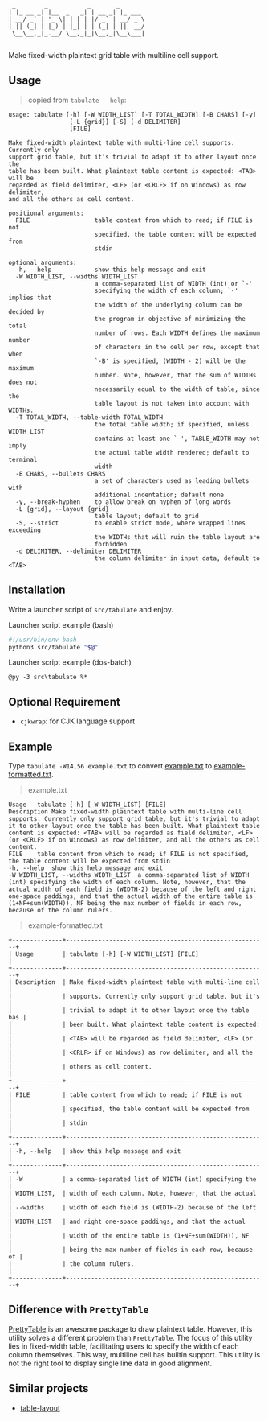 ```
 _        _           _       _       
| |_ __ _| |__  _   _| | __ _| |_ ___ 
| __/ _` | '_ \| | | | |/ _` | __/ _ \
| || (_| | |_) | |_| | | (_| | ||  __/
 \__\__,_|_.__/ \__,_|_|\__,_|\__\___|
                                      
```

Make fixed-width plaintext grid table with multiline cell support.

Usage
-----

> copied from `tabulate --help`:

```
usage: tabulate [-h] [-W WIDTH_LIST] [-T TOTAL_WIDTH] [-B CHARS] [-y]
                 [-L {grid}] [-S] [-d DELIMITER]
                 [FILE]

Make fixed-width plaintext table with multi-line cell supports. Currently only
support grid table, but it's trivial to adapt it to other layout once the
table has been built. What plaintext table content is expected: <TAB> will be
regarded as field delimiter, <LF> (or <CRLF> if on Windows) as row delimiter,
and all the others as cell content.

positional arguments:
  FILE                  table content from which to read; if FILE is not
                        specified, the table content will be expected from
                        stdin

optional arguments:
  -h, --help            show this help message and exit
  -W WIDTH_LIST, --widths WIDTH_LIST
                        a comma-separated list of WIDTH (int) or `-'
                        specifying the width of each column; `-' implies that
                        the width of the underlying column can be decided by
                        the program in objective of minimizing the total
                        number of rows. Each WIDTH defines the maximum number
                        of characters in the cell per row, except that when
                        `-B' is specified, (WIDTH - 2) will be the maximum
                        number. Note, however, that the sum of WIDTHs does not
                        necessarily equal to the width of table, since the
                        table layout is not taken into account with WIDTHs.
  -T TOTAL_WIDTH, --table-width TOTAL_WIDTH
                        the total table width; if specified, unless WIDTH_LIST
                        contains at least one `-', TABLE_WIDTH may not imply
                        the actual table width rendered; default to terminal
                        width
  -B CHARS, --bullets CHARS
                        a set of characters used as leading bullets with
                        additional indentation; default none
  -y, --break-hyphen    to allow break on hyphen of long words
  -L {grid}, --layout {grid}
                        table layout; default to grid
  -S, --strict          to enable strict mode, where wrapped lines exceeding
                        the WIDTHs that will ruin the table layout are
                        forbidden
  -d DELIMITER, --delimiter DELIMITER
                        the column delimiter in input data, default to <TAB>
```

Installation
------------

Write a launcher script of `src/tabulate` and enjoy.

Launcher script example (bash)

```bash
#!/usr/bin/env bash
python3 src/tabulate "$@"
```

Launcher script example (dos-batch)

```batch
@py -3 src\tabulate %*
```

Optional Requirement
--------------------

- `cjkwrap`: for CJK language support

Example
-------

Type `tabulate -W14,56 example.txt` to convert [example.txt](example.txt) to [example-formatted.txt](example-formatted.txt).

> example.txt

```
Usage	tabulate [-h] [-W WIDTH_LIST] [FILE]
Description	Make fixed-width plaintext table with multi-line cell supports. Currently only support grid table, but it's trivial to adapt it to other layout once the table has been built. What plaintext table content is expected: <TAB> will be regarded as field delimiter, <LF> (or <CRLF> if on Windows) as row delimiter, and all the others as cell content.
FILE	table content from which to read; if FILE is not specified, the table content will be expected from stdin
-h, --help	show this help message and exit
-W WIDTH_LIST, --widths WIDTH_LIST	a comma-separated list of WIDTH (int) specifying the width of each column. Note, however, that the actual width of each field is (WIDTH-2) because of the left and right one-space paddings, and that the actual width of the entire table is (1+NF+sum(WIDTH)), NF being the max number of fields in each row, because of the column rulers.
```

> example-formatted.txt

```
+--------------+--------------------------------------------------------+
| Usage        | tabulate [-h] [-W WIDTH_LIST] [FILE]                   |
+--------------+--------------------------------------------------------+
| Description  | Make fixed-width plaintext table with multi-line cell  |
|              | supports. Currently only support grid table, but it's  |
|              | trivial to adapt it to other layout once the table has |
|              | been built. What plaintext table content is expected:  |
|              | <TAB> will be regarded as field delimiter, <LF> (or    |
|              | <CRLF> if on Windows) as row delimiter, and all the    |
|              | others as cell content.                                |
+--------------+--------------------------------------------------------+
| FILE         | table content from which to read; if FILE is not       |
|              | specified, the table content will be expected from     |
|              | stdin                                                  |
+--------------+--------------------------------------------------------+
| -h, --help   | show this help message and exit                        |
+--------------+--------------------------------------------------------+
| -W           | a comma-separated list of WIDTH (int) specifying the   |
| WIDTH_LIST,  | width of each column. Note, however, that the actual   |
| --widths     | width of each field is (WIDTH-2) because of the left   |
| WIDTH_LIST   | and right one-space paddings, and that the actual      |
|              | width of the entire table is (1+NF+sum(WIDTH)), NF     |
|              | being the max number of fields in each row, because of |
|              | the column rulers.                                     |
+--------------+--------------------------------------------------------+
```

## Difference with `PrettyTable`

[PrettyTable](https://pypi.org/project/PrettyTable/) is an awesome package to draw plaintext table.
However, this utility solves a different problem than `PrettyTable`.
The focus of this utility lies in fixed-width table, facilitating users to specify the width of each column themselves.
This way, multiline cell has builtin support.
This utility is not the right tool to display single line data in good alignment.


## Similar projects

- [table-layout](https://github.com/75lb/table-layout.git)
